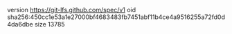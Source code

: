 version https://git-lfs.github.com/spec/v1
oid sha256:450cc1e53a1e27000bf4683483fb7451abf11b4ce4a9516255a72fd0d4da6dbe
size 13785
